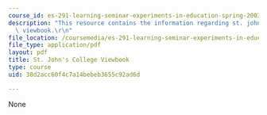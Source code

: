 ```yaml
---
course_id: es-291-learning-seminar-experiments-in-education-spring-2003
description: "This resource contains the information regarding st. john's college\
  \ viewbook.\r\n"
file_location: /coursemedia/es-291-learning-seminar-experiments-in-education-spring-2003/38d2acc60f4c7a14bebeb3655c92ad6d_MITES_291S03_st_johns.pdf
file_type: application/pdf
layout: pdf
title: St. John's College Viewbook
type: course
uid: 38d2acc60f4c7a14bebeb3655c92ad6d

---
```

None